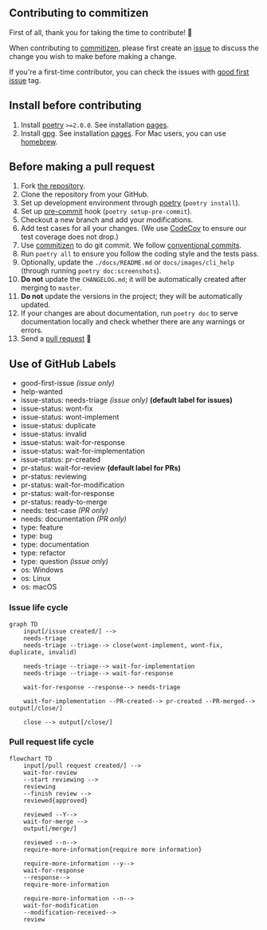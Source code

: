## Contributing to commitizen

First of all, thank you for taking the time to contribute! 🎉

When contributing to [commitizen](https://github.com/commitizen-tools/commitizen), please first create an [issue](https://github.com/commitizen-tools/commitizen/issues) to discuss the change you wish to make before making a change.

If you're a first-time contributor, you can check the issues with [good first issue](https://github.com/commitizen-tools/commitizen/issues?q=is%3Aissue+is%3Aopen+label%3A%22good+first+issue%22) tag.

## Install before contributing

1. Install [poetry](https://python-poetry.org/) `>=2.0.0`. See installation [pages](https://python-poetry.org/docs/#installing-with-the-official-installer).
2. Install [gpg](https://gnupg.org). See installation [pages](https://gnupg.org/documentation/manuals/gnupg/Installation.html#Installation). For Mac users, you can use [homebrew](https://brew.sh/).

## Before making a pull request

1. Fork [the repository](https://github.com/commitizen-tools/commitizen).
1. Clone the repository from your GitHub.
1. Set up development environment through [poetry](https://python-poetry.org/) (`poetry install`).
1. Set up [pre-commit](https://pre-commit.com/) hook (`poetry setup-pre-commit`).
1. Checkout a new branch and add your modifications.
1. Add test cases for all your changes.
   (We use [CodeCov](https://codecov.io/) to ensure our test coverage does not drop.)
1. Use [commitizen](https://github.com/commitizen-tools/commitizen) to do git commit. We follow [conventional commits](https://www.conventionalcommits.org/).
1. Run `poetry all` to ensure you follow the coding style and the tests pass.
1. Optionally, update the `./docs/README.md` or `docs/images/cli_help` (through running `poetry doc:screenshots`).
1. **Do not** update the `CHANGELOG.md`; it will be automatically created after merging to `master`.
1. **Do not** update the versions in the project; they will be automatically updated.
1. If your changes are about documentation, run `poetry doc` to serve documentation locally and check whether there are any warnings or errors.
1. Send a [pull request](https://github.com/commitizen-tools/commitizen/pulls) 🙏

## Use of GitHub Labels

* good-first-issue *(issue only)*
* help-wanted
* issue-status: needs-triage *(issue only)* **(default label for issues)**
* issue-status: wont-fix
* issue-status: wont-implement
* issue-status: duplicate
* issue-status: invalid
* issue-status: wait-for-response
* issue-status: wait-for-implementation
* issue-status: pr-created
* pr-status: wait-for-review **(default label for PRs)**
* pr-status: reviewing
* pr-status: wait-for-modification
* pr-status: wait-for-response
* pr-status: ready-to-merge
* needs: test-case *(PR only)*
* needs: documentation *(PR only)*
* type: feature
* type: bug
* type: documentation
* type: refactor
* type: question *(issue only)*
* os: Windows
* os: Linux
* os: macOS


### Issue life cycle

```mermaid
graph TD
    input[/issue created/] -->
    needs-triage
    needs-triage --triage--> close(wont-implement, wont-fix, duplicate, invalid)

    needs-triage --triage--> wait-for-implementation
    needs-triage --triage--> wait-for-response

    wait-for-response --response--> needs-triage

    wait-for-implementation --PR-created--> pr-created --PR-merged--> output[/close/]

    close --> output[/close/]
```

### Pull request life cycle

```mermaid
flowchart TD
    input[/pull request created/] -->
    wait-for-review
    --start reviewing -->
    reviewing
    --finish review -->
    reviewed{approved}

    reviewed --Y-->
    wait-for-merge -->
    output[/merge/]

    reviewed --n-->
    require-more-information{require more information}

    require-more-information --y-->
    wait-for-response
    --response-->
    require-more-information

    require-more-information --n-->
    wait-for-modification
    --modification-received-->
    review
```


[conventional-commits]: https://www.conventionalcommits.org/
